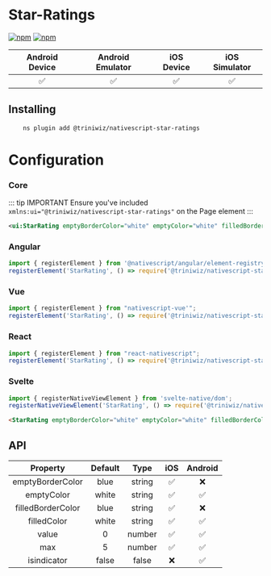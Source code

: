 # Star-Ratings

[![npm](https://img.shields.io/npm/v/@triniwiz/nativescript-star-ratings.svg)](https://www.npmjs.com/package/@triniwiz/nativescript-star-ratings)
[![npm](https://img.shields.io/npm/dt/@triniwiz/nativescript-star-ratings.svg?label=npm%20downloads)](https://www.npmjs.com/package/@triniwiz/nativescript-star-ratings)

|   Android Device  |   Android Emulator    |   iOS Device  |   iOS Simulator   |
| :-------------:     |:-------------:        |:-------------:| :-----:            |
| :white_check_mark:|:white_check_mark:     |:white_check_mark:|    :white_check_mark:| 


## Installing 

```base
    ns plugin add @triniwiz/nativescript-star-ratings
```

# Configuration

### Core

::: tip IMPORTANT
Ensure you've included `xmlns:ui="@triniwiz/nativescript-star-ratings"` on the
Page element
:::

```xml
<ui:StarRating emptyBorderColor="white" emptyColor="white" filledBorderColor="black" filledColor="red" value="2" max="5"/>
```

### Angular

```ts
import { registerElement } from '@nativescript/angular/element-registry';
registerElement('StarRating', () => require('@triniwiz/nativescript-star-ratings').StarRating);
```

### Vue

```ts
import { registerElement } from "nativescript-vue'";
registerElement('StarRating', () => require('@triniwiz/nativescript-star-ratings').StarRating);
```



### React

```ts
import { registerElement } from "react-nativescript";
registerElement('StarRating', () => require('@triniwiz/nativescript-star-ratings').StarRating);
```



### Svelte

```ts
import { registerNativeViewElement } from 'svelte-native/dom';
registerNativeViewElement('StarRating', () => require('@triniwiz/nativescript-star-ratings').StarRating);
```

```html
<StarRating emptyBorderColor="white" emptyColor="white" filledBorderColor="black" filledColor="red" value="{{value}}" max="{{max}}" isindicator="false"></StarRating>
```


## API

|   Property  |   Default    |   Type  |   iOS  | Android |
| :-------------:|:-------------: |:-------------:| :-----:| :-----:|
| emptyBorderColor |blue    | string | :white_check_mark: | :x: |
| emptyColor |white    | string | :white_check_mark: | :white_check_mark: |
| filledBorderColor |blue    | string | :white_check_mark: | :x: |
| filledColor |white    | string | :white_check_mark: | :white_check_mark: |
| value |0    | number | :white_check_mark: | :white_check_mark: |
| max |5    | number | :white_check_mark: | :white_check_mark: |
| isindicator |false    | false | :x: | :white_check_mark: |